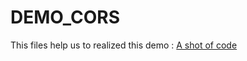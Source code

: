 # DEMO_CORS

This files help us to realized this demo : [A shot of code](https://www.youtube.com/watch?v=UjozQOaGt1k)
